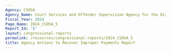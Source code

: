 ```yaml
---
Agency: CSOSA
Agency_Name: Court Services and Offender Supervision Agency for the District of Columbia
Fiscal_Year: 2024
Page_Name: 2024_CSOSA_5
Report_Id: '5'
layout: congressional-reports
permalink: /resources/congressional-reports/2024_CSOSA_5
title: Agency Actions to Recover Improper Payments Report
---
```

